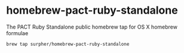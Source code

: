 # homebrew-pact-ruby-standalone
The PACT Ruby Standalone public homebrew tap for OS X homebrew formulae

    brew tap surpher/homebrew-pact-ruby-standalone